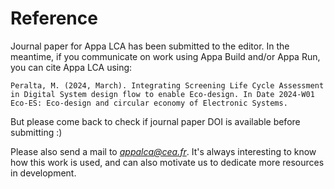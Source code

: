 # Reference
Journal paper for Appa LCA has been submitted to the editor.
In the meantime, if you communicate on work using Appa Build and/or Appa Run, you can cite Appa LCA using: 

```
Peralta, M. (2024, March). Integrating Screening Life Cycle Assessment in Digital System design flow to enable Eco-design. In Date 2024-W01 Eco-ES: Eco-design and circular economy of Electronic Systems.
```

But please come back to check if journal paper DOI is available before submitting :)

Please also send a mail to [_appalca@cea.fr_](mailto:appalca@cea.fr). It's always interesting to know how this work is used, and can also motivate us to dedicate more resources in development.
